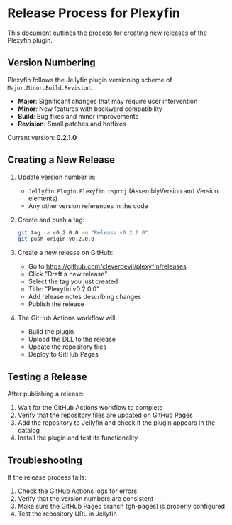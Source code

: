 # Release Process for Plexyfin

This document outlines the process for creating new releases of the Plexyfin plugin.

## Version Numbering

Plexyfin follows the Jellyfin plugin versioning scheme of `Major.Minor.Build.Revision`:

- **Major**: Significant changes that may require user intervention
- **Minor**: New features with backward compatibility
- **Build**: Bug fixes and minor improvements
- **Revision**: Small patches and hotfixes

Current version: **0.2.1.0**

## Creating a New Release

1. Update version number in:
   - `Jellyfin.Plugin.Plexyfin.csproj` (AssemblyVersion and Version elements)
   - Any other version references in the code

2. Create and push a tag:
   ```bash
   git tag -a v0.2.0.0 -m "Release v0.2.0.0"
   git push origin v0.2.0.0
   ```

3. Create a new release on GitHub:
   - Go to https://github.com/cleverdevil/plexyfin/releases
   - Click "Draft a new release"
   - Select the tag you just created
   - Title: "Plexyfin v0.2.0.0"
   - Add release notes describing changes
   - Publish the release

4. The GitHub Actions workflow will:
   - Build the plugin
   - Upload the DLL to the release
   - Update the repository files
   - Deploy to GitHub Pages

## Testing a Release

After publishing a release:

1. Wait for the GitHub Actions workflow to complete
2. Verify that the repository files are updated on GitHub Pages
3. Add the repository to Jellyfin and check if the plugin appears in the catalog
4. Install the plugin and test its functionality

## Troubleshooting

If the release process fails:

1. Check the GitHub Actions logs for errors
2. Verify that the version numbers are consistent
3. Make sure the GitHub Pages branch (gh-pages) is properly configured
4. Test the repository URL in Jellyfin
